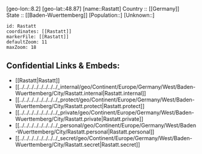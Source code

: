 ﻿---
location: [48.87,8.2] 
mapzoom: [7,12] 
mapmarker: city 
type: City
tags:
- geo/City


SpocWebEntityId: 33637
isDeleted: false
confidential: public

---
[geo-lon::8.2] 
[geo-lat::48.87] 
[name::Rastatt] 
Country :: [[Germany]]  
State :: [[Baden-Wuerttemberg]] 
[Population::] 
[Unknown::] 


```leaflet
id: Rastatt
coordinates: [[Rastatt]] 
markerFile: [[Rastatt]] 
defaultZoom: 11 
maxZoom: 18
```


## Confidential Links & Embeds: 
- [[Rastatt|Rastatt]]  
- [[../../../../../../../../_internal/geo/Continent/Europe/Germany/West/Baden-Wuerttemberg/City/Rastatt.internal|Rastatt.internal]] 
- [[../../../../../../../../_protect/geo/Continent/Europe/Germany/West/Baden-Wuerttemberg/City/Rastatt.protect|Rastatt.protect]] 
- [[../../../../../../../../_private/geo/Continent/Europe/Germany/West/Baden-Wuerttemberg/City/Rastatt.private|Rastatt.private]] 
- [[../../../../../../../../_personal/geo/Continent/Europe/Germany/West/Baden-Wuerttemberg/City/Rastatt.personal|Rastatt.personal]] 
- [[../../../../../../../../_secret/geo/Continent/Europe/Germany/West/Baden-Wuerttemberg/City/Rastatt.secret|Rastatt.secret]] 
